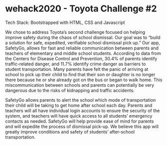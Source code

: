 # wehack2020 - Toyota Challenge #2

Tech Stack: Bootstrapped with HTML, CSS and Javascript

We chose to address Toyota’s second challenge focused on helping improve safety during the chaos of school dismissal. Our goal was to “build a solution for safe, expedited, verifiable school dismissal pick up.” Our app, SafetyGo, allows for fast and reliable communication between parents and teachers of elementary and middle school students. According to data from the Centers for Disease Control and Prevention, 30.4% of parents identify traffic-related danger, and 11.7% identify crime danger as barriers to student transportation. Many parents have felt the panic of arriving at school to pick up their child to find that their son or daughter is no longer there because he or she already got on the bus or began to walk home. This miscommunication between schools and parents can potentially be very dangerous due to the risks of kidnapping and traffic accidents.

SafetyGo allows parents to alert the school which mode of transportation their child will be taking to get home after school each day. Parents and teachers will all have individual login accounts to ensure the security of the system, and teachers will have quick access to all students’ emergency contacts as needed. SafetyGo will help provide ease of mind for parents and will expedite the process of dismissal pick-up. We believe this app will greatly improve conditions and safety of students’ after-school transportation. 
